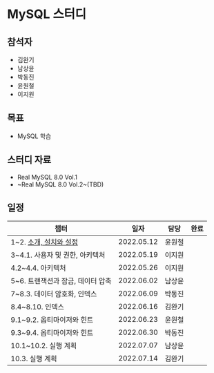 # MySQL 스터디 

## 참석자

- 김완기
- 남상윤
- 박동진
- 윤원철
- 이지원

## 목표

- MySQL 학습

## 스터디 자료

- Real MySQL 8.0 Vol.1
- ~Real MySQL 8.0 Vol.2~(TBD)

## 일정

|챕터|일자|담당|완료|
|------|---|---|---|
|1~2. [소개, 설치와 설정](https://github.com/Hedonism-IT-Study/MySQL-Study/issues/1)|2022.05.12|윤원철||
|3~4.1. 사용자 및 권한, 아키텍처|2022.05.19|이지원||
|4.2~4.4. 아키텍처|2022.05.26|이지원||
|5~6. 트랜잭션과 잠금, 데이터 압축|2022.06.02|남상윤||
|7~8.3. 데이터 암호화, 인덱스|2022.06.09|박동진||
|8.4~8.10. 인덱스|2022.06.16|김완기||
|9.1~9.2. 옵티마이저와 힌트|2022.06.23|윤원철||
|9.3~9.4. 옵티마이저와 힌트|2022.06.30|박동진||
|10.1~10.2. 실행 계획|2022.07.07|남상윤||
|10.3. 실행 계획|2022.07.14|김완기||
